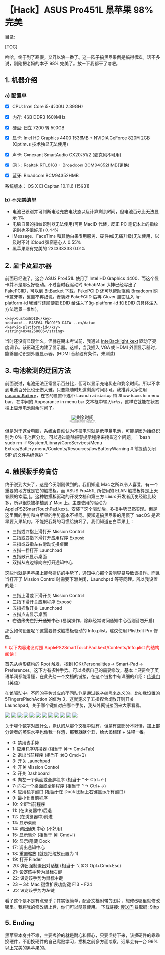 【Hack】ASUS Pro451L 黑苹果 98% 完美 
===
目录:

[TOC]

哈哈，终于到了寒假，又可以浪一番了。这一阵子搞黑苹果倒是搞得很欢。话不多说，刚刚把老妈的本子 98% 完美了。放一下我都干了啥吧。
## 1. 机器介绍
### a) 配置单

- [x] CPU: Intel Core i5-4200U 2.39GHz

- [x] 内存: 4GB DDR3 1600MHz

- [x] 硬盘: 日立 7200 转 500GB

- [x] 显卡: Intel HD Graphics 4400 1536MB + NVIDIA GeForce 820M 2GB (Optimus 技术独显无法使用)

- [x] 声卡: Conexant SmartAudio CX20751/2 (麦克风不可用)

- [x] 网卡: Realtek RTL8168 + Broadcom BCM94352HMB(更换) 

- [x] 蓝牙: Broadcom BCM94352HMB 

系统版本： OS X El Capitan 10.11.6 (15G31)
### b) 不完美清单
+ 电池已识别并可判断电池充放电状态以及计算剩余时间，但电池百分比无法显示 1%
+ 电脑自带的指纹识别器无法使用(可用 MacID 代替，反正 PC 笔记本上的指纹识别也不很好用) 0.44%
+ iMessage、FaceTime 和其他白果专用服务、硬件(如无痛升级)无法使用，以及时不时 iCloud 弹窗恶心人 0.55%
+ 黑苹果哪有完美的 233333333 0.01%

## 2. 显卡及显示器
前面已经说了，这台 ASUS Pro451L 使用了 Intel HD Graphics 4400，而这个显卡并不是那么好驱动。不过当时我驱动时 RehabMan 大神已经写出了 FakePCIID，可以到 <a href="https://bitbucket.org/RehabMan/os-x-fake-pci-id/downloads">BitBucket</a> 下载，FakePCIID 还可以帮助驱动 Broadcom 网卡蓝牙等，这里不再细说。安装好 FakePCIID 后再 Clover 里面注入 ig-platform-id
我当时还顺便把 EDID 给注入了(ig-platform-id 和 EDID 的具体注入方法远景一堆堆)，
```plist
<key>CustomEDID</key>
<data><!-- BASE64 ENCODED DATA --></data>
<key>ig-platform-id</key>
<string>0x0a260006</string>
```
当时还没有显现什么，但就在期末考试前，我通过 <a href="https://bitbucket.org/RehabMan/os-x-intel-backlight/downloads">IntelBacklight.kext</a> 驱动了亮度调节。该驱动还内建了显示器。这样，当我插入 VGA 或 HDMI 外置显示器时，能够自动识别外置显示器。(HDMI 音频没有条件，未测试)

## 3. 电池检测的迂回方法
前面说过，电池无法正常显示百分比，但可以显示充电状态和剩余时间。所以不拿到电池百分比也无伤大雅，只要能随时知道剩余时间即可。我推荐大家使用 <a href="http://www.coconut-flavour.com/coconutbattery/">coconutBattery</a>，在它的设置中选中 Launch at startup 和 Show icons in menu bar，在中间的 Appearance in menu bar 文本框中输入`%r%s`，这样它就能在状态栏上显示电池剩余时间了。
<figure style="text-align: center; line-height: 1;">
<img style="text-align: center" src="https://blog.chickger.pw/content/uploadfile/201701/e4e51484896683.png" alt="剩余时间"></img><br>
<span style="font-size: 8pt; color: grey;">电池剩余时间显示</span>
</figure>
但是对于这台电脑，系统会自动认为不插电时就是低电量电池，可能是因为始终识别为 0% 电池百分比。可以通过删除报警提示程序来掩盖这个问题。
```bash
sudo rm -f /System/Library/CoreServices/Menu Extras/Battery.menu/Contents/Resources/lowBatteryWarning # 前提请关闭 SIP 的文件系统保护
```

## 4. 触摸板手势高仿
终于说到大头了，这是今天刚刚做到的。我们知道 Mac 之所以令人喜爱，有一个重要的地方就是它的触摸板。而 ASUS Pro451L 所使用的 ELAN 触摸板算是上天眷顾的幸运儿。这种触摸板驱动的开发文档和第三方 Linux 开发者历史经验比较多，所以很快被移植到了 Mac 上。主要使用的驱动为 ApplePS2SmartTouchPad.kext。安装了这个驱动后，多指手势已然实现。但是这里面的手势和白苹果的手势基本不相同。要知道搞黑苹果的用惯了 macOS 是迟早要入果坑的。不能把我妈的习惯给搞坏了。我们知道在白苹果上：
+ 三指或四指上滑打开 Mission Control
+ 三指或四指下滑打开应用程序 Exposè
+ 三指或四指左右滑动切换桌面
+ 五指一捏打开 Launchpad
+ 五指散开显示桌面
+ 双指从右边缘向左打开通知中心

这些也就是黑苹果上能够高仿的手势了，通知中心那个亲测容易导致误操作。而且当打开了 Mission Control 时需要下滑关闭，Launchpad 等等同理。所以我设置的是：
+ 三指上滑或下滑开关 Mission Control
+ 三指下滑开关应用程序 Exposè
+ 五指捏散开关 Launchpad
+ 五指点击显示桌面
+ ~~右边缘向左打开通知中心~~ (易误操作，除非经常访问通知中心否则请勿开启)

那么如何设置呢？这需要修改触摸板驱动的 Info.plist。建议使用 PlistEdit Pro 修改。

<p style="color: red;">!! 以下内容建议对照 ApplePS2SmartTouchPad.kext/Contents/Info.plist  的结构阅读！</p>

首先从树形结构的 Root 触发，找到 IOKitPersonalities $\rightarrow$ Smart-Pad $\rightarrow$ Preferences。这下方有多种手势。可以根据自己的需要修改，基本上只要会了英语单词都能看懂，在此先给一个文档的链接，在这个链接中有详细的介绍：<a href="http://forum.osxlatitude.com/index.php?/topic/5966-details-about-the-smart-touchpad-driver-features/">传送门</a>（英语）

在该驱动中，不同的手势对应的不同动作是通过数字编号来定义的，比如我设置的 5FingersPinchAction 的值为 3，这就定义了五指捏合或散开则开关 Launchpad。关于哪个键值对应哪个手势，我从外网链接回来大家看看。

<img src="http://forum.osxlatitude.com/uploads/monthly_04_2016/post-7370-0-50400800-1461153149.png"></img>
<img src="http://forum.osxlatitude.com/uploads/monthly_04_2016/post-7370-0-01840600-1461159119.png"></img>
<img src="http://forum.osxlatitude.com/uploads/monthly_04_2016/post-7370-0-51977900-1461164551.png"></img>
<img src="http://forum.osxlatitude.com/uploads/monthly_04_2016/post-7370-0-30506100-1461164558.png"></img>
<img src="http://forum.osxlatitude.com/uploads/monthly_04_2016/post-7370-0-20150000-1461168882.png"></img>
<img src="http://forum.osxlatitude.com/uploads/monthly_04_2016/post-7370-0-19740900-1461168889.png"></img>
<img src="http://forum.osxlatitude.com/uploads/monthly_04_2016/post-7370-0-78425700-1461170261.png"></img>
<img src="http://forum.osxlatitude.com/uploads/monthly_04_2016/post-7370-0-26361600-1461171972.png"></img>
<img src="http://forum.osxlatitude.com/uploads/monthly_04_2016/post-7370-0-86224500-1461170630.png"></img>
<img src="http://forum.osxlatitude.com/uploads/monthly_04_2016/post-7370-0-17071100-1461171339.png"></img>
<img src="http://forum.osxlatitude.com/uploads/monthly_04_2016/post-7370-0-03574300-1461171370.png"></img>
<img src="http://forum.osxlatitude.com/uploads/monthly_04_2016/post-7370-0-13536800-1461171913.png"></img>

关于哪个数字对应什么，默认的从那个文档中就有，但是有些部分不好懂，加上部分读者的英语水平也像我一样渣，那我就献个丑，给大家翻译 + 注释一番。

+ 0: 禁用该手势
+ 1: 应用程序切换器 (相当于 ⌘⇥ Cmd+Tab)
+ 2: 退出当前程序 (相当于 ⌘Q Cmd+Q)
+ 3: 开关 Launchpad
+ 4: 开关 Mission Control
+ 5: 开关 Dashboard
+ 6: 向左一个桌面或全屏程序 (相当于 ⌃← Ctrl+←)
+ 7: 向右一个桌面或全屏程序 (相当于 ⌃→ Ctrl+→)
+ 8: 应用程序窗口 (相当于在 Dock 图标上右键显示所有窗口)
+ 9: 最小化当前程序
+ 10: 全屏当前程序
+ 11: (在浏览器中)后退
+ 12: (在浏览器中)前进
+ 13: 显示桌面
+ 14: 调出通知中心 (不好用)
+ 15: 显示简介 (相当于 ⌘I Cmd+I)
+ 16: 显示/隐藏 Dock
+ 17: 调出通知中心
+ 18: 重置缩放 (就是把缩放设置为 1)
+ 19: 打开 Finder
+ 20: 弹出强制退出对话框 (相当于 ⌥⌘⎋ Opt+Cmd+Esc)
+ 21: 设定该手势为鼠标右键
+ 22: 设定该手势为鼠标中键
+ 23 ~ 34: Mac 键盘扩展功能键 F13 ~ F24
+ 35: 设定该手势为左键

看了这个是不是有点晕乎？其实很简单，配合文档附带的图片，想修改哪里就修改哪里。我将我的修改版上传，你们可以随意使用。
下载链接: <a href="https://pan.baidu.com/s/1nu9wkml">传送门</a> 提取码: 9ihp

## 5. Ending
黑苹果本身并不难，主要考验的就是耐心和恒心，只要坚持下来，该换硬件的乖乖换硬件，不用换硬件的自己爬贴学习，攒机之前多方面考察，迟早会有一台 99% 以上完美的黑苹果的。